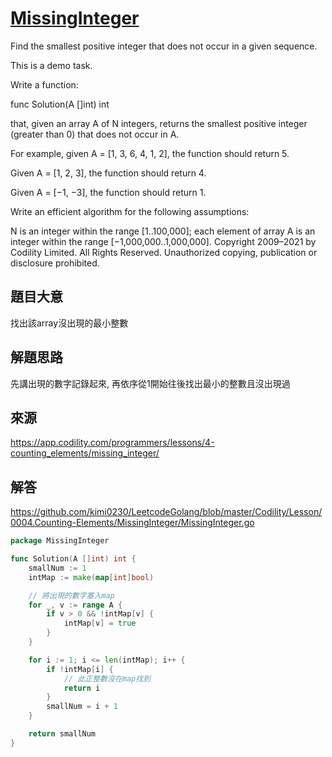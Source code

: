 # [MissingInteger](https://app.codility.com/programmers/lessons/4-counting_elements/missing_integer/)
Find the smallest positive integer that does not occur in a given sequence.

This is a demo task.

Write a function:

func Solution(A []int) int

that, given an array A of N integers, returns the smallest positive integer (greater than 0) that does not occur in A.

For example, given A = [1, 3, 6, 4, 1, 2], the function should return 5.

Given A = [1, 2, 3], the function should return 4.

Given A = [−1, −3], the function should return 1.

Write an efficient algorithm for the following assumptions:

N is an integer within the range [1..100,000];
each element of array A is an integer within the range [−1,000,000..1,000,000].
Copyright 2009–2021 by Codility Limited. All Rights Reserved. Unauthorized copying, publication or disclosure prohibited.


## 題目大意
找出該array沒出現的最小整數

## 解題思路
先講出現的數字記錄起來, 再依序從1開始往後找出最小的整數且沒出現過

## 來源
https://app.codility.com/programmers/lessons/4-counting_elements/missing_integer/

## 解答
https://github.com/kimi0230/LeetcodeGolang/blob/master/Codility/Lesson/0004.Counting-Elements/MissingInteger/MissingInteger.go


```go
package MissingInteger

func Solution(A []int) int {
	smallNum := 1
	intMap := make(map[int]bool)

	// 將出現的數字塞入map
	for _, v := range A {
		if v > 0 && !intMap[v] {
			intMap[v] = true
		}
	}

	for i := 1; i <= len(intMap); i++ {
		if !intMap[i] {
			// 此正整數沒在map找到
			return i
		}
		smallNum = i + 1
	}

	return smallNum
}
```